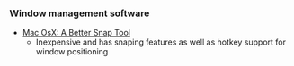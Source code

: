 ### Window management software

* [Mac OsX: A Better Snap Tool](https://apps.apple.com/us/app/bettersnaptool/id417375580?mt=12) 
  * Inexpensive and has snaping features as well as hotkey support for window positioning
